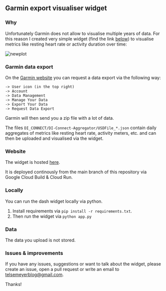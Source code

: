## Garmin export visualiser widget

### Why

Unfortunately Garmin does not allow to visualise multiple years of data. For this reason I created very simple widget (find the link [below](#Website)) 
to visualise metrics like resting heart rate or activity duration over time:

![newplot](https://github.com/stelsemeyer/garmin-export-visualiser/assets/18263836/2cd4ba69-ece1-4ca7-b95d-07a289995816)

### Garmin data export

On the [Garmin website](garmin.com) you can request a data export via the following way:

```
-> User icon (in the top right)
-> Account
-> Data Management
-> Manage Your Data
-> Export Your Data
-> Request Data Export
```

Garmin will then send you a zip file with a lot of data. 

The files `DI_CONNECT/DI-Connect-Aggregator/USDFile_*.json` contain daily aggregates of metrics like resting heart rate, activity meters, etc. 
and can then be uploaded and visualised via the widget. 

### Website

The widget is hosted [here](https://garmin-export-visualiser-dkbkfpugja-ey.a.run.app).

It is deployed continously from the main branch of this repository via Google Cloud Build & Cloud Run.

### Locally

You can run the dash widget locally via python.

1. Install requirements via `pip install -r requirements.txt`.
1. Then run the widget via `python app.py`

### Data

The data you upload is not stored.

### Issues & improvements

If you have any issues, suggestions or want to talk about the widget, please create an issue, open a pull request or write an email to telsemeyerblog@gmail.com.

Thanks!

